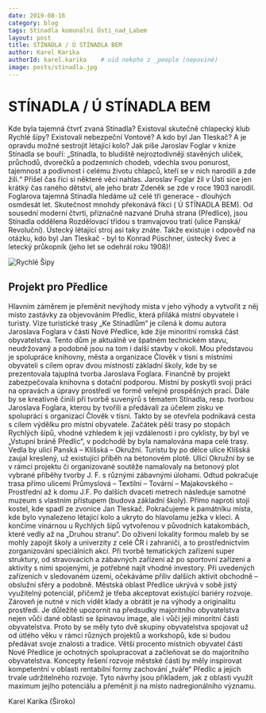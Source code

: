 ```yaml
---
date: 2019-08-16
category: blog
tags: Stínadla komunální Ústí_nad_Labem
layout: post
title: STÍNADLA / Ú STÍNADLA BEM 
author: Karel Karika
authorId: karel.karika    # uid nekoho z _people (nepoviné)
image: posts/stinadla.jpg
---
```


# STÍNADLA / Ú STÍNADLA BEM 
Kde byla tajemná čtvrť zvaná Stínadla? Existoval skutečně chlapecký klub Rychlé šípy? Existovali nebezpeční Vontové? A kdo byl Jan Tleskač? A je opravdu možné sestrojit létající kolo? Jak píše Jaroslav Foglar v knize Stínadla se bouří: „Stínadla, to bludiště nejroztodivněji stavěných uliček, průchodů, dvorečků a podzemních chodeb, vdechla svou ponurost, tajemnost a podivnost i celému životu chlapců, kteří se v nich narodili a zde žili.“
Přišel čas říci si některé věci nahlas. Jaroslav Foglar žil v Ústí sice jen krátký čas raného dětství, ale jeho bratr Zdeněk se zde v roce 1903 narodil.  Foglarova tajemná Stínadla hledáme už celé tři generace - dlouhých osmdesát let. Skutečnost mnohdy překonává fikci ( Ú STÍNADLA BEM). Od sousední moderní čtvrti, příznačně nazvané Druhá strana (Předlice), jsou Stínadla oddělena Rozdělovací třídou s tramvajovou tratí (ulice Panská/ Revoluční). Ústecký létající stroj asi taky znáte. Takže existuje i odpověď na otázku, kdo byl Jan Tleskač - byl to Konrad Püschner, ústecký švec a letecký průkopník (jeho let se odehrál roku 1908)! 

![Rychlé Šípy](https://ustecky.pirati.cz/assets/img/posts/sipy.jpg)

## Projekt pro Předlice
Hlavním záměrem je přeměnit nevýhody místa v jeho výhody a vytvořit z něj místo zastávky za objevováním Předlic, která přiláká místní obyvatele i turisty. Vize turistické trasy „Ke Stínadlům“ je cílená k domu autora Jaroslava Foglara v části Nové Předlice, kde žije minoritní romská část obyvatelstva. Tento dům je aktuálně ve špatném technickém stavu, neudržovaný a podobně jsou na tom i další stavby v okolí.
Mou představou je spolupráce knihovny, města a organizace Člověk v tísni s místními obyvateli s cílem oprav dvou místností základní školy, kde by se prezentovala tajuplná tvorba Jaroslava Foglara. Finančně by projekt zabezpečovala knihovna s dotační podporou. Místní by poskytli svoji práci na opravách a úpravy prostředí ve formě veřejně prospěšných prací. Dále by se kreativně činili při tvorbě suvenýrů s tématem Stínadla, resp. tvorbou Jaroslava Foglara, kterou by tvořili a předávali za účelem zisku ve spolupráci s organizací Člověk v tísni. Takto by se otevřela podnikavá cesta s cílem výdělku pro místní obyvatele.
Začátek pěší trasy po stopách Rychlých šípů, vhodné vzhledem k její vzdálenosti i pro cyklisty, by byl ve „Vstupní bráně Předlic“, v podchodě by byla namalována mapa celé trasy. Vedla by ulicí Panská – Klíšská – Okružní. Turistu by po délce ulice Klíšská zaujal kreslený, už existující příběh na betonovém plotě. Ulicí Okružní by se v rámci projektu či organizované soutěže namalovaly na betonový plot vybrané příběhy tvorby J. F. s různými zábavnými úlohami. 
Odtud pokračuje trasa přímo ulicemi Průmyslová – Textilní – Tovární – Majakovského – Prostřední až k domu J.F. Po dalších dvaceti metrech následuje samotné muzeum s vlastním přístupem (budova základní školy). Přímo naproti stojí kostel, kde spadl ze zvonice Jan Tleskač. Pokračujeme k památníku místa, kde bylo vynalezeno létající kolo a ukryto do hlavolamu ježka v kleci. A končíme vinárnou u Rychlých šípů vytvořenou v původních katakombách, které vedly až na „Druhou stranu“.
Do oživení lokality formou maleb by se mohly zapojit školy a univerzity z celé ČR i zahraničí, a to prostřednictvím zorganizování speciálních akcí. Při tvorbě tematických zařízení super struktury, od stravovacích a zábavných zařízení až po sportovní zařízení a aktivity s nimi spojenými, je potřebné najít vhodné investory. Při uvedených zařízeních v sledovaném území, očekáváme příliv dalších aktivit obchodně – obslužní sféry a podobně.
Městská oblast Předlice ukrývá v sobě jistý využitelný potenciál, přičemž je třeba akceptovat existující bariéry rozvoje. Zároveň je nutné v nich vidět klady a obrátit je na výhody a originalitu prostředí.
Je důležité upozornit na předsudky majoritního obyvatelstva nejen vůči dané oblasti se špinavou image, ale i vůči její minoritní části obyvatelstva. Proto by se měly tyto dvě skupiny obyvatelstva spojovat už od útlého věku v rámci různých projektů a workshopů, kde si budou předávat svoje znalosti a tradice. Větší procento místních obyvatel části Nové Předlice je ochotných spolupracovat a začleňovat se do majoritního obyvatelstva.
Koncepty řešení rozvoje městské části by měly inspirovat kompetentní v oblasti rentabilní formy zachování „tváře“ Předlic a jejich trvale udržitelného rozvoje. Tyto návrhy jsou příkladem, jak z oblasti využít maximum jejího potenciálu a přeměnit ji na místo nadregionálního významu.

Karel Karika (Široko)
